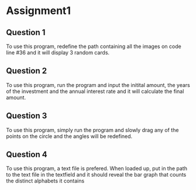 # Assignment1

## Question 1
To use this program, redefine the path containing all the images on code line #36 and it will display 3 random cards.

## Question 2
To use this program, run the program and input the initital amount, the years of the investment and the annual interest rate and it will calculate the final amount.

## Question 3
To use this program, simply run the program and slowly drag any of the points on the circle and the angles will be redefined.

## Question 4
To use this program, a text file is prefered. When loaded up, put in the path to the text file in the textfield and it should reveal the bar graph that counts the distinct alphabets it contains

